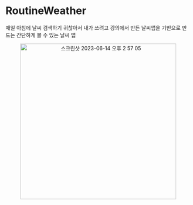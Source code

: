 # RoutineWeather
매일 아침에 날씨 검색하기 귀찮아서 내가 쓰려고 강의에서 만든 날씨앱을 기반으로 만드는 간단하게 볼 수 있는 날씨 앱
<p align="center"><img width="425" alt="스크린샷 2023-06-14 오후 2 57 05" src="https://github.com/Park-minseong/RoutineWeather/assets/106923131/31c23d4b-661a-4336-9501-8ac4374445e0">
</p>
